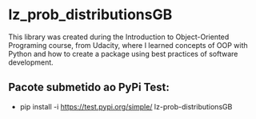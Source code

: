 # lz_prob_distributionsGB
This library was created during the Introduction to Object-Oriented Programing course, from Udacity, where I learned concepts of OOP with Python and how to create a package using best practices of software development.

## Pacote submetido ao PyPi Test: 
- pip install -i https://test.pypi.org/simple/ lz-prob-distributionsGB